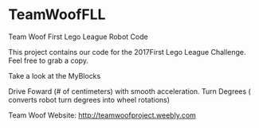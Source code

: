 # TeamWoofFLL
Team Woof First Lego League Robot Code

This project contains our code for the 2017First Lego League Challenge.  Feel free to grab a copy.  

Take a look at the MyBlocks

Drive Foward (# of centimeters) with smooth acceleration.
Turn Degrees ( converts robot turn degrees into wheel rotations)


Team Woof Website:  http://teamwoofproject.weebly.com
